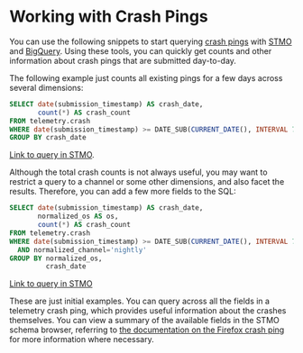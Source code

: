 # Working with Crash Pings

You can use the following snippets to start querying [crash pings](../datasets/pings.md#crash-ping) with [STMO](../tools/stmo.md) and
[BigQuery](../cookbooks/bigquery.md). Using these tools, you can quickly get counts
and other information about crash pings that are submitted day-to-day.

The following example just counts all existing pings for a few days across several dimensions:

```sql
SELECT date(submission_timestamp) AS crash_date,
       count(*) AS crash_count
FROM telemetry.crash
WHERE date(submission_timestamp) >= DATE_SUB(CURRENT_DATE(), INTERVAL 7 DAY)
GROUP BY crash_date
```

[Link to query in STMO](https://sql.telemetry.mozilla.org/queries/67925/).

Although the total crash counts is not always useful, you may want to restrict
a query to a channel or some other dimensions, and also facet the results. Therefore, you can add a few more fields to the SQL:

```sql
SELECT date(submission_timestamp) AS crash_date,
       normalized_os AS os,
       count(*) AS crash_count
FROM telemetry.crash
WHERE date(submission_timestamp) >= DATE_SUB(CURRENT_DATE(), INTERVAL 7 DAY)
  AND normalized_channel='nightly'
GROUP BY normalized_os,
         crash_date
```

[Link to query in STMO](https://sql.telemetry.mozilla.org/queries/67927/)

These are just initial examples. You can query across all the fields in
a telemetry crash ping, which provides useful information about the crashes themselves. You can view a summary of the available fields in the STMO schema browser, referring to [the documentation on the Firefox crash ping](https://firefox-source-docs.mozilla.org/toolkit/components/telemetry/data/crash-ping.html)
for more information where necessary.
